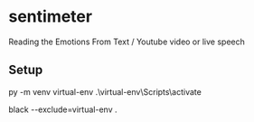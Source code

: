# sentimeter
Reading the Emotions From Text / Youtube video or live speech


## Setup
py -m venv virtual-env
.\virtual-env\Scripts\activate

black --exclude=virtual-env .